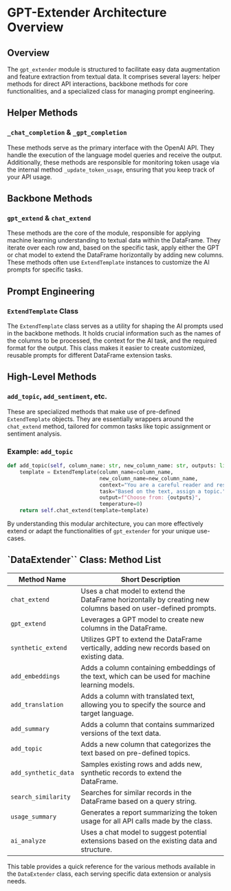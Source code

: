 # GPT-Extender Architecture Overview

## Overview

The `gpt_extender` module is structured to facilitate easy data augmentation and feature extraction from textual data. It comprises several layers: helper methods for direct API interactions, backbone methods for core functionalities, and a specialized class for managing prompt engineering.


## Helper Methods

### `_chat_completion` & `_gpt_completion`

These methods serve as the primary interface with the OpenAI API. They handle the execution of the language model queries and receive the output. Additionally, these methods are responsible for monitoring token usage via the internal method `_update_token_usage`, ensuring that you keep track of your API usage.

## Backbone Methods

### `gpt_extend` & `chat_extend`

These methods are the core of the module, responsible for applying machine learning understanding to textual data within the DataFrame. They iterate over each row and, based on the specific task, apply either the GPT or chat model to extend the DataFrame horizontally by adding new columns. These methods often use `ExtendTemplate` instances to customize the AI prompts for specific tasks.


## Prompt Engineering

### `ExtendTemplate` Class

The `ExtendTemplate` class serves as a utility for shaping the AI prompts used in the backbone methods. It holds crucial information such as the names of the columns to be processed, the context for the AI task, and the required format for the output. This class makes it easier to create customized, reusable prompts for different DataFrame extension tasks.

## High-Level Methods

### `add_topic`, `add_sentiment`, etc.

These are specialized methods that make use of pre-defined `ExtendTemplate` objects. They are essentially wrappers around the `chat_extend` method, tailored for common tasks like topic assignment or sentiment analysis.

### Example: `add_topic`

```python
def add_topic(self, column_name: str, new_column_name: str, outputs: list[str]):
    template = ExtendTemplate(column_name=column_name,
                              new_column_name=new_column_name,
                              context="You are a careful reader and researcher.",
                              task="Based on the text, assign a topic.",
                              output=f"Choose from: {outputs}",
                              temperature=0)
    return self.chat_extend(template=template)
```

By understanding this modular architecture, you can more effectively extend or adapt the functionalities of `gpt_extender` for your unique use-cases.


## `DataExtender`` Class: Method List

| Method Name      | Short Description                                                                                          |
|------------------|-----------------------------------------------------------------------------------------------------------|
| `chat_extend`    | Uses a chat model to extend the DataFrame horizontally by creating new columns based on user-defined prompts. |
| `gpt_extend`     | Leverages a GPT model to create new columns in the DataFrame.                                              |
| `synthetic_extend` | Utilizes GPT to extend the DataFrame vertically, adding new records based on existing data.                |
| `add_embeddings` | Adds a column containing embeddings of the text, which can be used for machine learning models.            |
| `add_translation` | Adds a column with translated text, allowing you to specify the source and target language.                 |
| `add_summary`    | Adds a column that contains summarized versions of the text data.                                          |
| `add_topic`      | Adds a new column that categorizes the text based on pre-defined topics.                                   |
| `add_synthetic_data` | Samples existing rows and adds new, synthetic records to extend the DataFrame.                            |
| `search_similarity` | Searches for similar records in the DataFrame based on a query string.                                     |
| `usage_summary`  | Generates a report summarizing the token usage for all API calls made by the class.                         |
| `ai_analyze`     | Uses a chat model to suggest potential extensions based on the existing data and structure.                  |

This table provides a quick reference for the various methods available in the `DataExtender` class, each serving specific data extension or analysis needs.